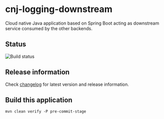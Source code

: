 # cnj-logging-downstream

Cloud native Java application based on Spring Boot acting as downstream service consumed by the other backends.

## Status

![Build status](https://drone.cloudtrain.aws.msgoat.eu/api/badges/msgoat/cnj-logging-downstream/status.svg)

## Release information

Check [changelog](changelog.md) for latest version and release information.

## Build this application

``` 
mvn clean verify -P pre-commit-stage
```

